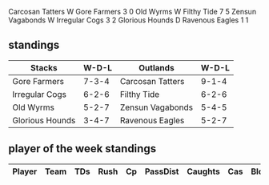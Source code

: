 Carcosan Tatters W Gore Farmers 3 0
Old Wyrms W Filthy Tide 7 5
Zensun Vagabonds W Irregular Cogs 3 2
Glorious Hounds D Ravenous Eagles 1 1

## standings

| Stacks | W-D-L | Outlands | W-D-L |
|-------|-----|--|--|
| Gore Farmers | 7-3-4 | Carcosan Tatters | 9-1-4 |
| Irregular Cogs | 6-2-6 | Filthy Tide | 6-2-6 |
| Old Wyrms | 5-2-7 | Zensun Vagabonds | 5-4-5 |
| Glorious Hounds | 3-4-7 | Ravenous Eagles | 5-2-7 |

## player of the week standings

| Player      | Team             | TDs  | Rush | Cp   | PassDist | Caughts | Cas  | Blocks | Sacks | MVPs | SPP  |
|-------------|------------------|------|------|------|----------|---------|------|--------|-------|------|------|
